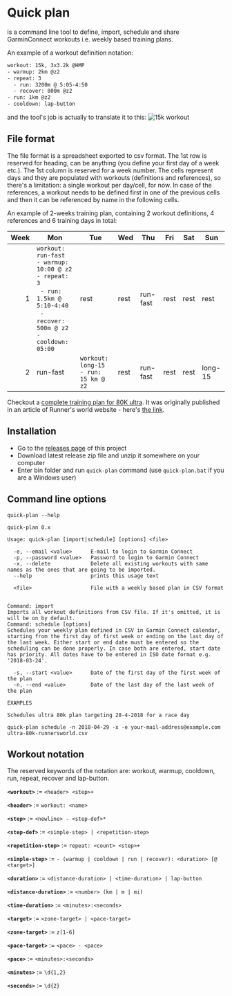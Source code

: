 # Quick plan
is a command line tool to define, import, schedule and share GarminConnect workouts i.e. weekly based training plans.

An example of a workout definition notation:
```sh
workout: 15k, 3x3.2k @HMP
- warmup: 2km @z2
- repeat: 3
  - run: 3200m @ 5:05-4:50
  - recover: 800m @z2
- run: 1km @z2
- cooldown: lap-button
```
and the tool's job is actually to translate it to this:
![15k workout](https://i.imgur.com/vxXNV7w.png)

## File format

The file format is a spreadsheet exported to csv format. The 1st row is reserved for heading, can be anything (you define your first day of a week etc.). The 1st column is reserved for a week number. The cells represent days and they are populated with workouts (definitions and references), so there's a limitation: a single workout per day/cell, for now. In case of the references, a workout needs to be defined first in one of the previous cells and then it can be referenced by name in the following cells.

An example of 2-weeks training plan, containing 2 workout definitions, 4 references and 6 training days in total:

| Week | Mon | Tue | Wed | Thu | Fri | Sat | Sun |
| ----:| --- | --- | --- | --- | --- | --- | --- |
| 1    | ``workout: run-fast``<br>``- warmup: 10:00 @ z2``<br>``- repeat: 3``<br>&nbsp;&nbsp;``- run: 1.5km @ 5:10-4:40``<br>&nbsp;&nbsp;``- recover: 500m @ z2``<br>``- cooldown: 05:00``|rest|rest|run-fast|rest|rest|rest|
| 2    | run-fast| ``workout: long-15`` <br> ``- run: 15 km @ z2``|rest|run-fast|rest|rest|long-15|

Checkout a [complete training plan for 80K ultra](https://docs.google.com/spreadsheets/d/1b1ZzrAFrjd-kvPq11zlbE2bWn2IQmUy0lBqIOFjqbwk/edit?usp=sharing). It was originally published in an article of Runner's world website - here's [the link](https://www.runnersworld.com/ultrarunning/the-ultimate-ultramarathon-training-plan).

## Installation

- Go to the [releases page](https://github.com/mgifos/quick-plan/releases) of this project
- Download latest release zip file and unzip it somewhere on your computer
- Enter bin folder and run `quick-plan` command (use `quick-plan.bat` if you are a Windows user)

## Command line options

```
quick-plan --help

quick-plan 0.x

Usage: quick-plan [import|schedule] [options] <file>

  -e, --email <value>      E-mail to login to Garmin Connect
  -p, --password <value>   Password to login to Garmin Connect
  -x, --delete             Delete all existing workouts with same names as the ones that are going to be imported.
  --help                   prints this usage text

  <file>                   File with a weekly based plan in CSV format


Command: import
Imports all workout definitions from CSV file. If it's omitted, it is will be on by default.
Command: schedule [options]
Schedules your weekly plan defined in CSV in Garmin Connect calendar, starting from the first day of first week or ending on the last day of the last week. Either start or end date must be entered so the scheduling can be done properly. In case both are entered, start date has priority. All dates have to be entered in ISO date format e.g. '2018-03-24'.

  -s, --start <value>      Date of the first day of the first week of the plan
  -n, --end <value>        Date of the last day of the last week of the plan

EXAMPLES

Schedules ultra 80k plan targeting 28-4-2018 for a race day

quick-plan schedule -n 2018-04-29 -x -e your-mail-address@example.com ultra-80k-runnersworld.csv
```

## Workout notation
The reserved keywords of the notation are: workout, warmup, cooldown, run, repeat, recover and lap-button.

**`<workout>`** := `<header> <step>+`

**`<header>`** := `workout: <name>`

**`<step>`** := `<newline> - <step-def>*`

**`<step-def>`** := `<simple-step> | <repetition-step> `

**`<repetition-step>`** := `repeat: <count> <step>+`

**`<simple-step>`** := `- (warmup | cooldown | run | recover): <duration> [@ <target>]`

**`<duration>`** := `<distance-duration> | <time-duration> | lap-button`

**`<distance-duration>`** := `<number> (km | m | mi)`

**`<time-duration>`** := `<minutes>:<seconds>`

**`<target>`** := `<zone-target> | <pace-target>`

**`<zone-target>`** := `z[1-6]`

**`<pace-target>`** := `<pace> - <pace>`

**`<pace>`** := `<minutes>:<seconds>`

**`<minutes>`** := `\d{1,2}`

**`<seconds>`** := `\d{2}`